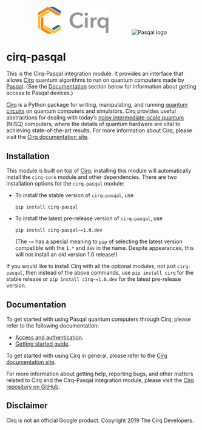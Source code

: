 <div align="center">
<img width="190px" alt="Cirq logo"
src="https://raw.githubusercontent.com/quantumlib/Cirq/refs/heads/main/docs/images/Cirq_logo_color.svg"
><img width="60px" height="0" alt=""><img width="250px" alt="Pasqal logo"
src="https://upload.wikimedia.org/wikipedia/commons/1/14/Pasqal-logo-green.svg">
</div>

# cirq-pasqal

This is the Cirq-Pasqal integration module. It provides an interface that
allows [Cirq] quantum algorithms to run on quantum computers made by
[Pasqal](https://pasqal.com/). (See the [Documentation](#documentation) section
below for information about getting access to Pasqal devices.)

[Cirq] is a Python package for writing, manipulating, and running [quantum
circuits](https://en.wikipedia.org/wiki/Quantum_circuit) on quantum computers
and simulators. Cirq provides useful abstractions for dealing with today’s
[noisy intermediate-scale quantum](https://arxiv.org/abs/1801.00862) (NISQ)
computers, where the details of quantum hardware are vital to achieving
state-of-the-art results. For more information about Cirq, please visit the
[Cirq documentation site].

[Cirq]: https://github.com/quantumlib/cirq
[Cirq documentation site]: https://quantumai.google/cirq

## Installation

This module is built on top of [Cirq]; installing this module will
automatically install the `cirq-core` module and other dependencies. There are
two installation options for the `cirq-pasqal` module:

*   To install the stable version of `cirq-pasqal`, use

    ```shell
    pip install cirq-pasqal
    ```

*   To install the latest pre-release version of `cirq-pasqal`, use

    ```shell
    pip install cirq-pasqal~=1.0.dev
    ```

    (The `~=` has a special meaning to `pip` of selecting the latest version
    compatible with the `1.*` and `dev` in the name. Despite appearances,
    this will not install an old version 1.0 release!)

If you would like to install Cirq with all the optional modules, not just
`cirq-pasqal`, then instead of the above commands, use `pip install cirq` for the
stable release or `pip install cirq~=1.0.dev` for the latest pre-release
version.

## Documentation

To get started with using Pasqal quantum computers through Cirq, please refer to
the following documentation:

*   [Access and authentication](https://quantumai.google/cirq/pasqal/access).
*   [Getting started
    guide](https://quantumai.google/cirq/tutorials/pasqal/getting_started).

To get started with using Cirq in general, please refer to the [Cirq
documentation site].

For more information about getting help, reporting bugs, and other matters
related to Cirq and the Cirq-Pasqal integration module, please visit the [Cirq
repository on GitHub](https://github.com/quantumlib/Cirq).

## Disclaimer

Cirq is not an official Google product. Copyright 2019 The Cirq Developers.
